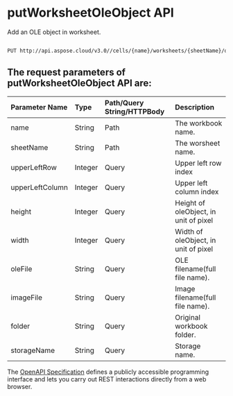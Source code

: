 # **putWorksheetOleObject API**

Add an OLE object in worksheet. 

```bash

PUT http://api.aspose.cloud/v3.0//cells/{name}/worksheets/{sheetName}/oleobjects

```

## The request parameters of **putWorksheetOleObject** API are: 

| Parameter Name | Type | Path/Query String/HTTPBody | Description | 
| :- | :- | :- |:- | 
|name|String|Path|The workbook name.|
|sheetName|String|Path|The worsheet name.|
|upperLeftRow|Integer|Query|Upper left row index|
|upperLeftColumn|Integer|Query|Upper left column index|
|height|Integer|Query|Height of oleObject, in unit of pixel|
|width|Integer|Query|Width of oleObject, in unit of pixel|
|oleFile|String|Query|OLE filename(full file name).|
|imageFile|String|Query|Image filename(full file name).|
|folder|String|Query|Original workbook folder.|
|storageName|String|Query|Storage name.|


The [OpenAPI Specification](https://reference.aspose.cloud/cells/#/OleObjectsController/PutWorksheetOleObject) defines a publicly accessible programming interface and lets you carry out REST interactions directly from a web browser.
